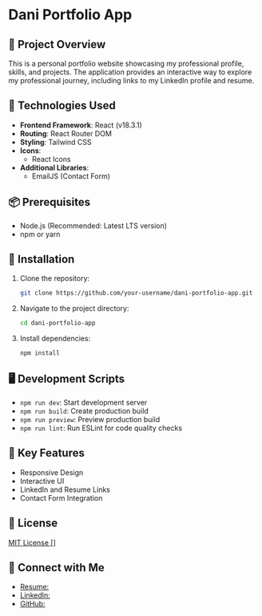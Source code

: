 # Dani Portfolio App

## 📌 Project Overview

This is a personal portfolio website showcasing my professional profile, skills, and projects. The application provides an interactive way to explore my professional journey, including links to my LinkedIn profile and resume.

## 🚀 Technologies Used

- **Frontend Framework**: React (v18.3.1)
- **Routing**: React Router DOM
- **Styling**: Tailwind CSS
- **Icons**: 
  - React Icons
- **Additional Libraries**:
  - EmailJS (Contact Form)

## 📦 Prerequisites

- Node.js (Recommended: Latest LTS version)
- npm or yarn

## 🔧 Installation

1. Clone the repository:
   ```bash
   git clone https://github.com/your-username/dani-portfolio-app.git
   ```

2. Navigate to the project directory:
   ```bash
   cd dani-portfolio-app
   ```

3. Install dependencies:
   ```bash
   npm install
   ```

## 🖥️ Development Scripts

- `npm run dev`: Start development server
- `npm run build`: Create production build
- `npm run preview`: Preview production build
- `npm run lint`: Run ESLint for code quality checks

## 🌟 Key Features

- Responsive Design
- Interactive UI
- LinkedIn and Resume Links
- Contact Form Integration

## 📄 License

[MIT License \[\]](https://github.com/danielFernandezDj/dani-portfolio-app/blob/main/LICENSE.md)

## 🔗 Connect with Me

- [Resume:](https://docs.google.com/document/d/1RQ8uI58cl7uD3EA8v6hDp6M4YfOU0pwrCeszlcx7_eM/edit?usp=sharing)
- [LinkedIn:](https://www.linkedin.com/public-profile/settings?trk=d_flagship3_profile_self_view_public_profile)
- [GitHub:](https://github.com/danielFernandezDj)
